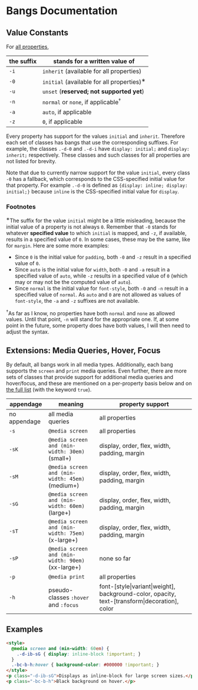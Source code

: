 # Bangs Documentation

## Value Constants

For [all properties](PROPERTIES.md),

the suffix | stands for a written value of
---------- | -----------------------------
`-i`       | `inherit` (available for all properties)
`-0`       | `initial` (available for all properties)<sup>&lowast;</sup>
`-u`       | `unset`   (**reserved; not supported yet**)
`-n`       | `normal` or `none`, if applicable<sup>&dagger;</sup>
`-a`       | `auto`, if applicable
`-z`       | `0`, if applicable

Every property has support for the values `initial` and `inherit`. Therefore each set of classes
has bangs that use the corresponding suffixes.
For example, the classes `.-d-0` and `.-d-i` have `display: initial;` and `display: inherit;` respectively.
These classes and such classes for all properties are not listed for brevity.

Note that due to currently narrow support for the value `initial`, every class `-0` has a fallback,
which corresponds to the CSS-specified initial value for that property.
For example `.-d-0` is defined as `{display: inline; display: initial;}` because
`inline` is the CSS-specified initial value for `display`.

### Footnotes

<sup>&lowast;</sup>The suffix for the value `initial` might be a little misleading, because the
initial value of a property
is not always `0`. Remember that `-0` stands for whatever **specified value** to which `initial` is mapped,
and `-z`, if available, results in a specified value of `0`.
In some cases, these may be the same, like for `margin`. Here are some more examples:

- Since `0` is the initial value for `padding`, both `-0` and `-z` result in a specified value of `0`.
- Since `auto` is the initial value for `width`, both `-0` and `-a` result in a specified value of `auto`,
  while `-z` results in a specified value of `0` (which may or may not be the computed value of `auto`).
- Since `normal` is the initial value for `font-style`, both `-0` and `-n` result in a specified value of `normal`.
  As `auto` and `0` are not allowed as values of `font-style`, the `-a` and `-z` suffixes are not available.

<sup>&dagger;</sup>As far as I know, no properties have both `normal` and `none` as allowed values.
Until that point, `-n` will stand for the appropriate one. If, at some point in the future, some
property does have both values, I will then need to adjust the syntax.

## Extensions: Media Queries, Hover, Focus

By default, all bangs work in all media types. Additionally, each bang supports the
`screen` and `print` media queries.
Even further, there are more sets of classes that provide support for
additional media queries and hover/focus, and these are mentioned on a per-property basis below
and on [the full list](PROPERTIES.md) (with the keyword `true`).

appendage    | meaning                                           | property support
---------    | -------                                           | ----------------
no appendage | all media queries                                 | all properties
`-s`         | `@media screen`                                   | all properties
`-sK`        | `@media screen and (min-width: 30em)` (small+)    | display, order, flex, width, padding, margin
`-sM`        | `@media screen and (min-width: 45em)` (medium+)   | display, order, flex, width, padding, margin
`-sG`        | `@media screen and (min-width: 60em)` (large+)    | display, order, flex, width, padding, margin
`-sT`        | `@media screen and (min-width: 75em)` (x-large+)  | display, order, flex, width, padding, margin
`-sP`        | `@media screen and (min-width: 90em)` (xx-large+) | none so far
`-p`         | `@media print`                                    | all properties
`-h`         | pseudo-classes `:hover` and `:focus`              | font-[style&#x007c;variant&#x007c;weight], background-color, opacity, text-[transform&#x007c;decoration], color

## Examples

```html
<style>
  @media screen and (min-width: 60em) {
    .-d-ib-sG { display: inline-block !important; }
  }
  .-bc-b-h:hover { background-color: #000000 !important; }
</style>
<p class="-d-ib-sG">Displays as inline-block for large screen sizes.</p>
<p class="-bc-b-h">Black background on hover.</p>
```
